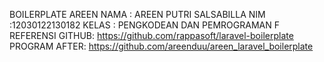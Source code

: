 BOILERPLATE AREEN
NAMA  : AREEN PUTRI SALSABILLA
NIM   :12030122130182
KELAS  : PENGKODEAN DAN PEMROGRAMAN F
REFERENSI GITHUB: https://github.com/rappasoft/laravel-boilerplate
PROGRAM AFTER: https://github.com/areenduu/areen_laravel_boilerplate
